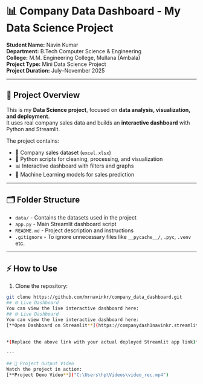 # 📊 Company Data Dashboard - My Data Science Project

**Student Name:** Navin Kumar   
**Department:** B.Tech Computer Science & Engineering  
**College:** M.M. Engineering College, Mullana (Ambala)  
**Project Type:** Mini Data Science Project  
**Project Duration:** July–November 2025  

---

## 🚀 Project Overview
This is my **Data Science project**, focused on **data analysis, visualization, and deployment**.  
It uses real company sales data and builds an **interactive dashboard** with Python and Streamlit.

The project contains:  
- 📂 Company sales dataset (`excel.xlsx`)  
- 🐍 Python scripts for cleaning, processing, and visualization  
- 📊 Interactive dashboard with filters and graphs  
- 🤖 Machine Learning models for sales prediction  

---

## 🗂️ Folder Structure
- `data/` - Contains the datasets used in the project  
- `app.py` - Main Streamlit dashboard script  
- `README.md` - Project description and instructions  
- `.gitignore` - To ignore unnecessary files like `__pycache__/`, `.pyc`, `.venv` etc.  

---

## ⚡ How to Use
1. Clone the repository:
```bash
git clone https://github.com/mrnavinkr/company_data_dashboard.git
## 🌐 Live Dashboard
You can view the live interactive dashboard here:  
## 🌐 Live Dashboard
You can view the live interactive dashboard here:  
[**Open Dashboard on Streamlit**](https://companydash1navinkr.streamlit.app/)
  

*(Replace the above link with your actual deployed Streamlit app link)*

---

## 🎥 Project Output Video
Watch the project in action:   
[**Project Demo Video**]("C:\Users\hp\Videos\video_rec.mp4")


